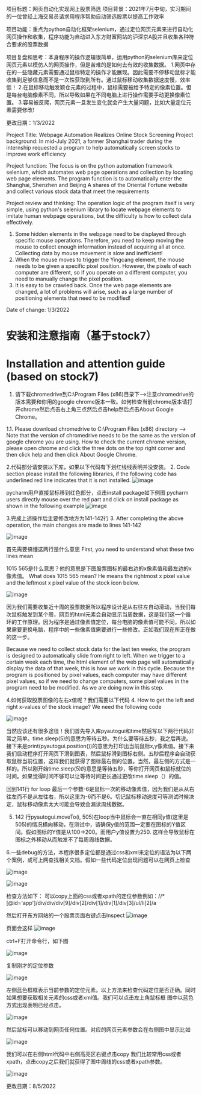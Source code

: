 项目标题：网页自动化实现网上股票筛选
项目背景：2021年7月中旬，实习期间的一位曾经上海交易员请求用程序帮助自动筛选股票以提高工作效率

项目功能：重点为python自动化框架selenium，通过定位网页元素来进行自动化网页操作和收集，程序功能为自动进入东方财富网站的沪深京A股并且收集各种符合要求的股票数据

项目复盘和思考：本身程序的操作逻辑很简单，运用python的selenium库来定位网页元素以模仿人的网页操作，但是苦难的是如何去有效的收集数据。
1.网页中存在的一些隐藏元素需要通过鼠标特定的操作才能展现。因此需要不停移动鼠标才能收集到足够信息而不是一次性获取到所有。通过鼠标移动收集数据速度慢，效率低！
2.在鼠标移动触发颖仓元素的过程中，鼠标需要被给予特定的像素位置。但是每台电脑像素不同，所以导致如果在不同电脑上进行操作需要手动更换像素位置。
3.容易被反爬，网页元素一旦发生变化就会产生大量问题，比如大量定位元素需要修改!

更改日期：1/3/2022

Project Title: Webpage Automation Realizes Online Stock Screening
Project background: In mid-July 2021, a former Shanghai trader during the internship requested a program to help automatically screen stocks to improve work efficiency

Project function: The focus is on the python automation framework selenium, which automates web page operations and collection by locating web page elements. The program function is to automatically enter the Shanghai, Shenzhen and Beijing A shares of the Oriental Fortune website and collect various stock data that meet the requirements

Project review and thinking: The operation logic of the program itself is very simple, using python's selenium library to locate webpage elements to imitate human webpage operations, but the difficulty is how to collect data effectively.
1. Some hidden elements in the webpage need to be displayed through specific mouse operations. Therefore, you need to keep moving the mouse to collect enough information instead of acquiring all at once. Collecting data by mouse movement is slow and inefficient!
2. When the mouse moves to trigger the Yingcang element, the mouse needs to be given a specific pixel position. However, the pixels of each computer are different, so if you operate on a different computer, you need to manually change the pixel position.
3. It is easy to be crawled back. Once the web page elements are changed, a lot of problems will arise, such as a large number of positioning elements that need to be modified!

Date of change: 1/3/2022

# 安装和注意指南（基于stock7）
# Installation and attention guide (based on stock7)
1. 请下载chromedrive到C:\Program Files (x86)目录下-->注意chromedrive的版本需要和你用的google chrome版本一致。如何检查当前chrome版本请打开chrome然后点击右上角三点然后点击help然后点击About Google Chrome。

1.1. Please download chromedrive to C:\Program Files (x86) directory --> Note that the version of chromedrive needs to be the same as the version of google chrome you are using. How to check the current chrome version, please open chrome and click the three dots on the top right corner and then click help and then click About Google Chrome.


2.代码部分请安装以下库，如果以下代码有下划红线线表明并没安装。
2. Code section please install the following libraries, if the following code has underlined red line indicates that it is not installed.
![image](https://user-images.githubusercontent.com/87624521/183232870-56a2a119-befb-41ae-b182-8aa6dbb81d3d.png)

pycharm用户直接鼠标移到红色部分，点击install package如下例图
pycharm users directly mouse over the red part and click on install package as shown in the following example
![image](https://user-images.githubusercontent.com/87624521/183233082-d41fde85-76c9-4df7-a6f0-f4dfa44422c7.png)

3.完成上述操作后主要修改地方为141-142行
3. After completing the above operation, the main changes are made to lines 141-142

![image](https://user-images.githubusercontent.com/87624521/183233273-54f05517-dece-42da-86cf-f3aeda5fe010.png)

首先需要搞懂这两行是什么意思
First, you need to understand what these two lines mean

1015 565是什么意思？他的意思是下图股票图标的最右边的x像素值和最左边的x像素值。
What does 1015 565 mean? He means the rightmost x pixel value and the leftmost x pixel value of the stock icon below.


![image](https://user-images.githubusercontent.com/87624521/183233388-13e41689-4d86-4bcb-808d-f7c45c6c81ea.png)

因为我们需要收集近十周的股票数据所以程序设计是从右往左自动滑动，当我们每次鼠标触发到某个周，网页的html元素会自动显示当周数据，这是我们这一个循环的工作原理。因为程序是通过像素值定位，每台电脑的像素值可能不同，所以如果需要更换电脑，程序中的一些像素值需要进行一些修改。正如我们现在所正在做的这一步。

Because we need to collect stock data for the last ten weeks, the program is designed to automatically slide from right to left. When we trigger to a certain week each time, the html element of the web page will automatically display the data of that week, this is how we work in this cycle. Because the program is positioned by pixel values, each computer may have different pixel values, so if we need to change computers, some pixel values in the program need to be modified. As we are doing now in this step.

4.如何获取股票图像的左右x值呢？我们需要以下代码
4. How to get the left and right x-values of the stock image? We need the following code

![image](https://user-images.githubusercontent.com/87624521/183233751-8dd3c14a-2f2e-4c0c-b2f7-e4b7a311b23a.png)

当然应该还有很多途径！我们首先导入库pyautogui和time然后写以下两行代码非常之简单。time.sleep(5)的意思为等待五秒。为什么要等待五秒，我之后再说。接下来是print(pyautogui.position())的意思为打印出当前鼠标x,y像素值。接下来我们启动程序打开网页下滑到图表，然后鼠标滑到图标右侧。五秒后程序会自动获取鼠标当前位置，这样我们就获得了图标最右侧的位置。当然，最左侧的方式是一样的。所以刚开始time.sleep(5)的意思是等待五秒，等你打开网页和鼠标就位的时间。如果觉得时间不够可以让等待时间更长通过更改time.sleep（）的值。

回到141行 for loop 最后一个参数-6是鼠标一次的移动像素值，因为我们是从从右往左而不是从左往右，所以这里为-6而不是6。切记鼠标移动速度可等测试时候决定，鼠标移动像素太大可能会导致会漏读周线数据。

5. 142 行pyautogui.moveTo(i, 505)在loop当中鼠标会一直在相同y值(这里是505)的情况横向移动，在测试中，请确保y值的范围一定要在图标的Y值区间。假如图标的Y值是从100->200。而用户y值设置为250. 这样会导致鼠标在图标之外移动从而触发不了每周周线数据。

6.一些debug的方法，本程序很多定位都是通过css和xml来定位的语法为以下两个案例，或可上网查找相关文档。假如一些代码定位出现问题可以在网页上检查

![image](https://user-images.githubusercontent.com/87624521/183234366-e83a8b2f-5076-4e18-91a8-b3876472b144.png)

![image](https://user-images.githubusercontent.com/87624521/183234373-1035e475-e7da-4a5c-8f7d-c8bafd4b15f9.png)

检查方法如下：
可以copy上面的css或者xpath的定位参数例如：//*[@id='app']/div/div/div[9]/div[2]/div[1]/div[1]/div[3]/ul/li[2]/a

然后打开东方网站的一个股票页面右键点击Inspect
![image](https://user-images.githubusercontent.com/87624521/183234461-c476174b-709d-4cf8-ab36-ef82b387ba58.png)

页面会这样
![image](https://user-images.githubusercontent.com/87624521/183234494-e8a3cea5-6d66-479f-a5bc-f9c356f757b2.png)

ctrl+F打开命令行，如下图

![image](https://user-images.githubusercontent.com/87624521/183234518-5a6cd51b-9d31-4cfb-9726-d1ade5a78763.png)

复制刚才的定位参数

![image](https://user-images.githubusercontent.com/87624521/183234625-884d4de3-a789-4695-825c-29b559865a34.png)

左侧蓝色框框表示当前参数的定位元素。以上方法来检查代码定位是否正确。同时如果想要获取相关元素的css或者xml值。我们可以点击左上角鼠标框
图中以蓝色方式出现表明已经点击。

![image](https://user-images.githubusercontent.com/87624521/183234668-7612e247-1d2c-408c-8046-62bce191a839.png)

然后鼠标可以移动到网页任何位置。对应的网页元素参数会在右侧图中显示比如

![image](https://user-images.githubusercontent.com/87624521/183234737-97a1173e-de9f-43c7-af98-127a90f62014.png)

我们可以在右侧html代码中右侧高亮区右键点击copy 我们比较常用css或者xpath，点击copy之后我们就获得了图中周线的css或者xpath参数。

![image](https://user-images.githubusercontent.com/87624521/183234759-132f6df4-5cb0-4ae1-95ba-2e99e7c367fb.png)

更改日期：8/5/2022





















